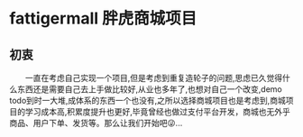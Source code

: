 # fattigermall  胖虎商城项目
## 初衷
&emsp;&emsp;一直在考虑自己实现一个项目,但是考虑到重复造轮子的问题,思虑已久觉得什么东西还是需要自己去上手做比较好,从业也多年了,也想对自己一个改变,demo todo到时一大堆,成体系的东西一个也没有,之所以选择商城项目也是考虑到,商城项目的学习成本高,积累度提升也更好,毕竟曾经也做过支付平台开发，商城也无外乎商品、用户下单、发货等。那么让我们开始吧:stuck_out_tongue_winking_eye:...

